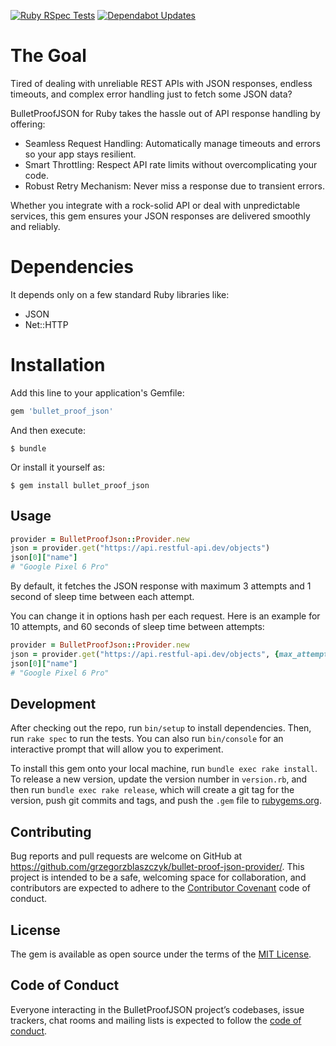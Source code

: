 [![Ruby RSpec Tests](https://github.com/grzegorzblaszczyk/bullet-proof-json/actions/workflows/ruby.yml/badge.svg)](https://github.com/grzegorzblaszczyk/bullet-proof-json/actions/workflows/ruby.yml)
[![Dependabot Updates](https://github.com/grzegorzblaszczyk/bullet-proof-json/actions/workflows/dependabot/dependabot-updates/badge.svg)](https://github.com/grzegorzblaszczyk/bullet-proof-json/actions/workflows/dependabot/dependabot-updates)

# The Goal

Tired of dealing with unreliable REST APIs with JSON responses, endless timeouts, and complex error handling just to fetch some JSON data?

BulletProofJSON for Ruby takes the hassle out of API response handling by offering:

* Seamless Request Handling: Automatically manage timeouts and errors so your app stays resilient.
* Smart Throttling: Respect API rate limits without overcomplicating your code.
* Robust Retry Mechanism: Never miss a response due to transient errors.

Whether you integrate with a rock-solid API or deal with unpredictable services, this gem ensures your JSON responses are delivered smoothly and reliably.

# Dependencies

It depends only on a few standard Ruby libraries like: 

* JSON
* Net::HTTP

# Installation

Add this line to your application's Gemfile:

```ruby
gem 'bullet_proof_json'
```

And then execute:

    $ bundle

Or install it yourself as:

    $ gem install bullet_proof_json

## Usage

```ruby
provider = BulletProofJson::Provider.new
json = provider.get("https://api.restful-api.dev/objects")
json[0]["name"]
# "Google Pixel 6 Pro"
```

By default, it fetches the JSON response with maximum 3 attempts and 1 second of sleep time between each attempt.

You can change it in options hash per each request. Here is an example for 10 attempts, and 60 seconds of sleep time between attempts:

```ruby
provider = BulletProofJson::Provider.new
json = provider.get("https://api.restful-api.dev/objects", {max_attempts: 10, sleep_time: 60})
json[0]["name"]
# "Google Pixel 6 Pro"
```

## Development

After checking out the repo, run `bin/setup` to install dependencies. Then, run `rake spec` to run the tests. You can also run `bin/console` for an interactive prompt that will allow you to experiment.

To install this gem onto your local machine, run `bundle exec rake install`. To release a new version, update the version number in `version.rb`, and then run `bundle exec rake release`, which will create a git tag for the version, push git commits and tags, and push the `.gem` file to [rubygems.org](https://rubygems.org).

## Contributing

Bug reports and pull requests are welcome on GitHub at https://github.com/grzegorzblaszczyk/bullet-proof-json-provider/. This project is intended to be a safe, welcoming space for collaboration, and contributors are expected to adhere to the [Contributor Covenant](http://contributor-covenant.org) code of conduct.

## License

The gem is available as open source under the terms of the [MIT License](https://opensource.org/licenses/MIT).

## Code of Conduct

Everyone interacting in the BulletProofJSON project’s codebases, issue trackers, chat rooms and mailing lists is expected to follow the [code of conduct](https://github.com/grzegorzblaszczyk/bullet-proof-json-provider//blob/master/CODE_OF_CONDUCT.md).

